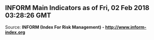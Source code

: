 ## INFORM Main Indicators as of Fri, 02 Feb 2018 03:28:26 GMT

Source: **INFORM (Index For Risk Management) - http://www.inform-index.org**